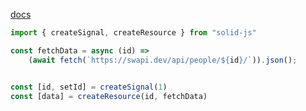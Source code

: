 [docs](https://www.solidjs.com/docs/latest/api#createresource)
```typescript
import { createSignal, createResource } from "solid-js"

const fetchData = async (id) => 
	(await fetch(`https://swapi.dev/api/people/${id}/`)).json(); 


const [id, setId] = createSignal(1)
const [data] = createResource(id, fetchData)
```
